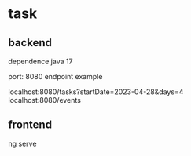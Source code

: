 # task

## backend
dependence java 17

port: 8080
endpoint example

localhost:8080/tasks?startDate=2023-04-28&days=4
localhost:8080/events

## frontend
ng serve

